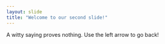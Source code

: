 ```yaml
---
layout: slide
title: "Welcome to our second slide!"
---
```

A witty saying proves nothing.
Use the left arrow to go back!

